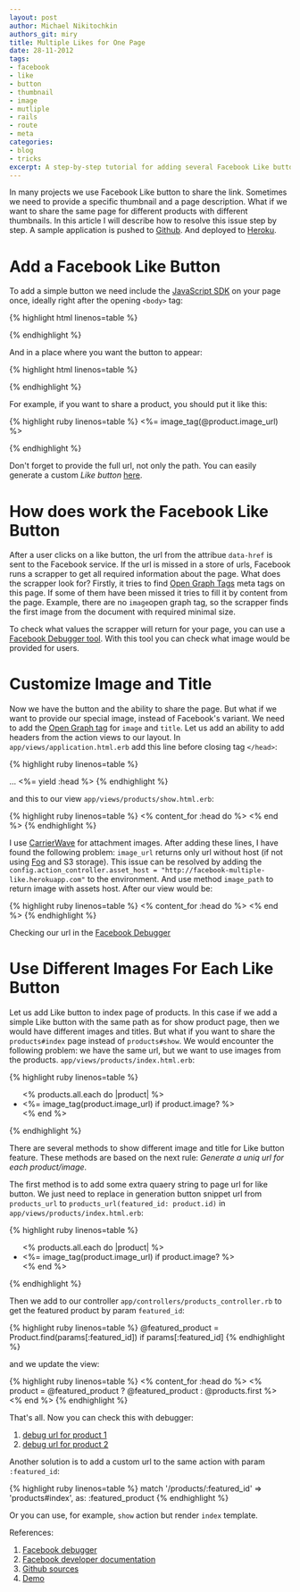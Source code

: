 ```yaml
---
layout: post
author: Michael Nikitochkin
authors_git: miry
title: Multiple Likes for One Page
date: 28-11-2012
tags:
- facebook
- like
- button
- thumbnail
- image
- mutliple
- rails
- route
- meta
categories:
- blog
- tricks
excerpt: A step-by-step tutorial for adding several Facebook Like buttons for one page or product.
---
```


In many projects we use Facebook Like button to share the link.
Sometimes we need to provide a specific thumbnail and a page description. What if we want to share the same page for different products with different thumbnails.
In this article I will describe how to resolve this issue step by step.
A sample application is pushed to [Github](https://github.com/miry/facebook-multiple-like-sample).
And deployed to [Heroku](http://facebook-multiple-like.herokuapp.com/).

Add a Facebook Like Button
==========================

To add a simple button we need include the [JavaScript SDK](https://developers.facebook.com/docs/reference/javascript/)
on your page once, ideally right after the opening `<body>` tag:

{% highlight html linenos=table %}
<div id="fb-root"></div>
<script>(function(d, s, id) {
  var js, fjs = d.getElementsByTagName(s)[0];
  if (d.getElementById(id)) return;
  js = d.createElement(s); js.id = id;
  js.src = "//connect.facebook.net/en_US/all.js#xfbml=1";
  fjs.parentNode.insertBefore(js, fjs);
}(document, 'script', 'facebook-jssdk'));</script>
{% endhighlight %}

And in a place where you want the button to appear:

{% highlight html linenos=table %}
<div class="fb-like" data-href="<replace_with_your_path>" data-send="false" data-width="450" data-show-faces="false"></div>
{% endhighlight %}

For example, if you want to share a product, you should put it like this:


{% highlight ruby linenos=table %}
<%= image_tag(@product.image_url) %>
<div class="fb-like" data-href="<%= product_url(@product) %>" data-send="false" data-width="450" data-show-faces="false"></div>
{% endhighlight %}

Don't forget to provide the full url, not only the path.
You can easily generate a custom *Like button* [here](https://developers.facebook.com/docs/reference/plugins/like).

How does work the Facebook Like Button
======================================

After a user clicks on a like button, the url from the attribue `data-href` is sent to the Facebook service.
If the url is missed in a store of urls, Facebook runs a scrapper to get all required information about the page.
What does the scrapper look for?
Firstly, it tries to find [Open Graph Tags](https://developers.facebook.com/docs/reference/plugins/like/#ogtags) meta tags on this page.
If some of them have been missed it tries to fill it by content from the page.
Example, there are no `image`open graph tag, so the scrapper finds the first image from the document with required minimal size.

To check what values the scrapper will return for your page, you can use a [Facebook Debugger tool](https://developers.facebook.com/tools/debug).
With this tool you can check what image would be provided for users.

Customize Image and Title
=========================

Now we have the button and the ability to share the page. But what if we want to provide our special image, instead of Facebook's variant.
We need to add the [Open Graph tag](https://developers.facebook.com/docs/reference/plugins/like/#ogtags) for `image` and `title`. Let us add an ability to add headers from the action views to our layout.
In `app/views/application.html.erb` add this line before closing tag `</head>`:

{% highlight ruby linenos=table %}
<head>
  ...
  <%= yield :head %>
</head>
{% endhighlight %}

and this to our view `app/views/products/show.html.erb`:

{% highlight ruby linenos=table %}
<% content_for :head do %>
  <meta property="og:title" content="<%= @product.title %>"/>
  <meta property="og:image" content="<%= @product.image_url %>" />
<% end %>
{% endhighlight %}

I use [CarrierWave](https://github.com/jnicklas/carrierwave) for attachment images.
After adding these lines, I have found the following problem: `image_url` returns only url without host (if not using [Fog](https://github.com/fog/fog) and S3 storage).
This issue can be resolved by adding the `config.action_controller.asset_host = "http://facebook-multiple-like.herokuapp.com"` to the environment.
And use method `image_path` to return image with assets host. After our view would be:

{% highlight ruby linenos=table %}
<% content_for :head do %>
  <meta property="og:title" content="<%= @product.title %>"/>
  <meta property="og:image" content="<%= image_path @product.image_url %>" />
<% end %>
{% endhighlight %}

Checking our url in the [Facebook Debugger](https://developers.facebook.com/tools/debug/og/object?q=http%3A%2F%2Ffacebook-multiple-like.herokuapp.com)

Use Different Images For Each Like Button
=========================================

Let us add Like button to index page of products.
In this case if we add a simple Like button with the same path as for show product page, then we would have different images and titles.
But what if you want to share the `products#index` page instead of `products#show`.
We would encounter the following problem: we have the same url, but we want to use images from the products. `app/views/products/index.html.erb`:

{% highlight ruby linenos=table %}
 <ul>
   <% products.all.each do |product| %>
     <li>
       <%= image_tag(product.image_url) if product.image? %>
       <div class="fb-like" data-href="<%= products_url %>" data-send="false" data-width="450" data-show-faces="false"></div>
     </li>
   <% end %>
 </ul>
{% endhighlight %}

There are several methods to show different image and title for Like button feature.
These methods are based on the next rule: *Generate a uniq url for each product/image*.

The first method is to add some extra quaery string to page url for like button.
We just need to replace in generation button snippet url from `products_url` to `products_url(featured_id: product.id)` in `app/views/products/index.html.erb`:

{% highlight ruby linenos=table %}
<ul>
  <% products.all.each do |product| %>
    <li>
      <%= image_tag(product.image_url) if product.image? %>
      <div class="fb-like" data-href="<%= products_url(featured_id: product.id) %>" data-send="false" data-width="450" data-show-faces="false"></div>
    </li>
  <% end %>
</ul>
{% endhighlight %}

Then we add to our controller `app/controllers/products_controller.rb` to get the featured product by param `featured_id`:

{% highlight ruby linenos=table %}
@featured_product = Product.find(params[:featured_id]) if params[:featured_id]
{% endhighlight %}

and we update the view:

{% highlight ruby linenos=table %}
<% content_for :head do %>
  <% product = @featured_product ? @featured_product : @products.first %>
  <meta property="og:title" content="<%= product.title %>"/>
  <meta property="og:image" content="<%= image_path product.image_url %>" />
<% end %>
{% endhighlight %}

That's all. Now you can check this with debugger:

1. [debug url for product 1](https://developers.facebook.com/tools/debug/og/object?q=http%3A%2F%2Ffacebook-multiple-like.herokuapp.com%2F%3Ffeatured_id%3D1)
2. [debug url for product 2](https://developers.facebook.com/tools/debug/og/object?q=http%3A%2F%2Ffacebook-multiple-like.herokuapp.com%2F%3Ffeatured_id%3D2)


Another solution is to add a custom url to the same action with param `:featured_id`:

{% highlight ruby linenos=table %}
 match '/products/:featured_id' => 'products#index', as: :featured_product
{% endhighlight %}

Or you can use, for example, `show` action but render `index` template.

References:

1. [Facebook debugger](https://developers.facebook.com/tools/debug)
2. [Facebook developer documentation](https://developers.facebook.com/docs/reference/plugins/like/)
3. [Github sources](https://github.com/miry/facebook-multiple-like-sample)
4. [Demo](http://facebook-multiple-like.herokuapp.com/)
